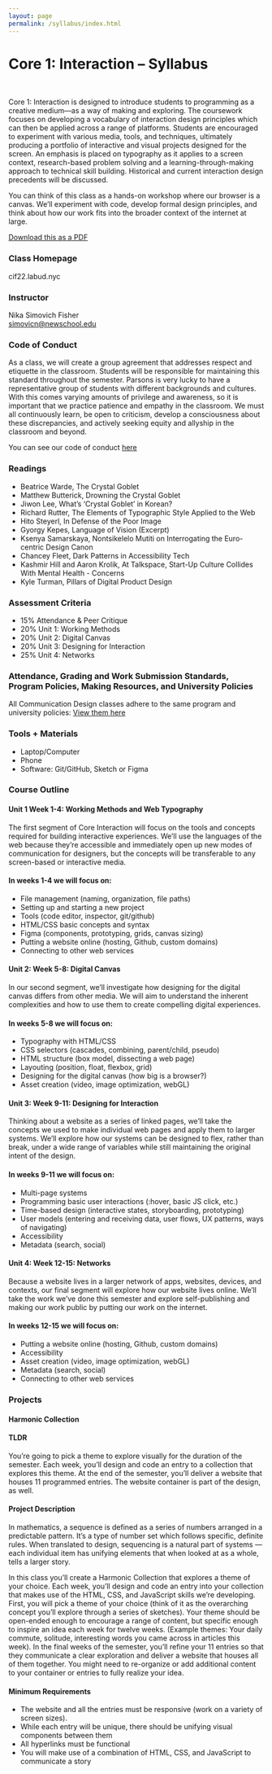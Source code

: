 ```yaml
---
layout: page
permalink: /syllabus/index.html
---
```


# Core 1: Interaction – Syllabus
<br/>
<p>
  Core 1: Interaction is designed to introduce students to programming as a creative medium—as a way of making and exploring. The coursework focuses on developing a vocabulary of interaction design principles which can then be applied across a range of platforms. Students are encouraged to experiment with various media, tools, and techniques, ultimately producing a portfolio of interactive and visual projects designed for the screen. An emphasis is placed on typography as it applies to a screen context, research-based problem solving and a learning-through-making approach to technical skill building. Historical and current interaction design precedents will be discussed.</p>
<p>
  You can think of this class as a hands-on workshop where our browser is a canvas. We’ll experiment with code, develop formal design principles, and think about how our work fits into the broader context of the internet at large.
</p>
<p>
<a href="../assets/syllabus.pdf">Download this as a PDF</a>
</p>

### Class Homepage

cif22.labud.nyc

### Instructor

Nika Simovich Fisher<br/>
simovicn@newschool.edu

### Code of Conduct

As a class, we will create a group agreement that addresses respect and etiquette in the classroom. Students will be responsible for maintaining this standard throughout the semester. Parsons is very lucky to have a representative group of students with different backgrounds and cultures. With this comes varying amounts of privilege and awareness, so it is important that we practice patience and empathy in the classroom. We must all continuously learn, be open to criticism, develop a consciousness about these discrepancies, and actively seeking equity and allyship in the classroom and beyond.

You can see our code of conduct [here](https://paper.dropbox.com/doc/F21-Core-Interaction-1-Code-of-Conduct--BRQjqg9ZzJhM5t5ETNPiRxDvAQ-U7TZMGIuGrpF6EVVfR4c6)

### Readings
- Beatrice Warde, The Crystal Goblet
- Matthew Butterick, Drowning the Crystal Goblet
- Jiwon Lee, What’s ‘Crystal Goblet’ in Korean?
- Richard Rutter, The Elements of Typographic Style Applied to the Web
- Hito Steyerl, In Defense of the Poor Image
- Gyorgy Kepes, Language of Vision (Excerpt)
- Ksenya Samarskaya, Nontsikelelo Mutiti on Interrogating the Euro-centric Design Canon
- Chancey Fleet, Dark Patterns in Accessibility Tech
- Kashmir Hill and Aaron Krolik, At Talkspace, Start-Up Culture Collides With Mental Health - Concerns
- Kyle Turman, Pillars of Digital Product Design


### Assessment Criteria
- 15% Attendance & Peer Critique    
- 20% Unit 1: Working Methods
- 20% Unit 2: Digital Canvas
- 20% Unit 3: Designing for Interaction
- 25% Unit 4: Networks

### Attendance, Grading and Work Submission Standards, Program Policies, Making Resources, and University Policies

All Communication Design classes adhere to the same program and university policies:
[View them here](https://docs.google.com/document/d/1u358io8doX_SVVMGqIM_oH5V0OIccneYu4Ww-uE55QM/edit)

### Tools + Materials
- Laptop/Computer
- Phone
- Software: Git/GitHub, Sketch or Figma

### Course Outline


#### Unit 1 Week 1-4: Working Methods and Web Typography

The first segment of Core Interaction will focus on the tools and concepts required for building interactive experiences. We’ll use the languages of the web because they’re accessible and immediately open up new modes of communication for designers, but the concepts will be transferable to any screen-based or interactive media.

#### In weeks 1-4 we will focus on:

- File management (naming, organization, file paths)
- Setting up and starting a new project
- Tools (code editor, inspector, git/github)
- HTML/CSS basic concepts and syntax
- Figma (components, prototyping, grids, canvas sizing)
- Putting a website online (hosting, Github, custom domains)
- Connecting to other web services


#### Unit 2: Week 5-8: Digital Canvas

In our second segment, we’ll investigate how designing for the digital canvas differs from other media. We will aim to understand the inherent complexities and how to use them to create compelling digital experiences. 

#### In weeks 5-8 we will focus on:

- Typography with HTML/CSS
- CSS selectors (cascades, combining, parent/child, pseudo)
- HTML structure (box model, dissecting a web page)
- Layouting (position, float, flexbox, grid)
- Designing for the digital canvas (how big is a browser?)
- Asset creation (video, image optimization, webGL)


#### Unit 3: Week 9-11: Designing for Interaction

Thinking about a website as a series of linked pages, we’ll take the concepts we used to make individual web pages and apply them to larger systems. We’ll explore how our systems can be designed to flex, rather than break, under a wide range of variables while still maintaining the original intent of the design.

#### In weeks 9-11 we will focus on:

- Multi-page systems
- Programming basic user interactions (:hover, basic JS click, etc.)
- Time-based design (interactive states, storyboarding, prototyping)
- User models (entering and receiving data, user flows, UX patterns, ways of navigating)
- Accessibility
- Metadata (search, social)

#### Unit 4: Week 12-15: Networks

Because a website lives in a larger network of apps, websites, devices, and contexts, our final segment will explore how our website lives online. We’ll take the work we’ve done this semester and explore self-publishing and making our work public by putting our work on the internet.

#### In weeks 12-15 we will focus on:

- Putting a website online (hosting, Github, custom domains)
- Accessibility
- Asset creation (video, image optimization, webGL)
- Metadata (search, social)
- Connecting to other web services



### Projects

#### Harmonic Collection
####  TLDR
You’re going to pick a theme to explore visually for the duration of the semester. Each week, you’ll design and code an entry to a collection that explores this theme. At the end of the semester, you’ll deliver a website that houses 11 programmed entries. The website container is part of the design, as well.

#### Project Description
In mathematics, a sequence is defined as a series of numbers arranged in a predictable pattern. It’s a type of number set which follows specific, definite rules. When translated to design, sequencing is a natural part of systems — each individual item has unifying elements that when looked at as a whole, tells a larger story.

In this class you’ll create a Harmonic Collection that explores a theme of your choice. Each week, you’ll design and code an entry into your collection that makes use of the HTML, CSS, and JavaScript skills we’re developing. First, you will pick a theme of your choice (think of it as the overarching concept you’ll explore through a series of sketches). Your theme should be open-ended enough to encourage a range of content, but specific enough to inspire an idea each week for twelve weeks. (Example themes: Your daily commute, solitude, interesting words you came across in articles this week). In the final weeks of the semester, you’ll refine your 11 entries so that they communicate a clear exploration and deliver a website that houses all of them together. You might need to re-organize or add additional content to your container or entries to fully realize your idea. 

#### Minimum Requirements
- The website and all the entries must be responsive (work on a variety of screen sizes). 
- While each entry will be unique, there should be unifying visual components between them
- All hyperlinks must be functional
- You will make use of a combination of HTML, CSS, and JavaScript to communicate a story

